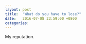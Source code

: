 ```yaml
---
layout: post
title:  "What do you have to lose?"
date:   2016-07-08 23:59:00 +0800
categories: 
---
```

My reputation.
